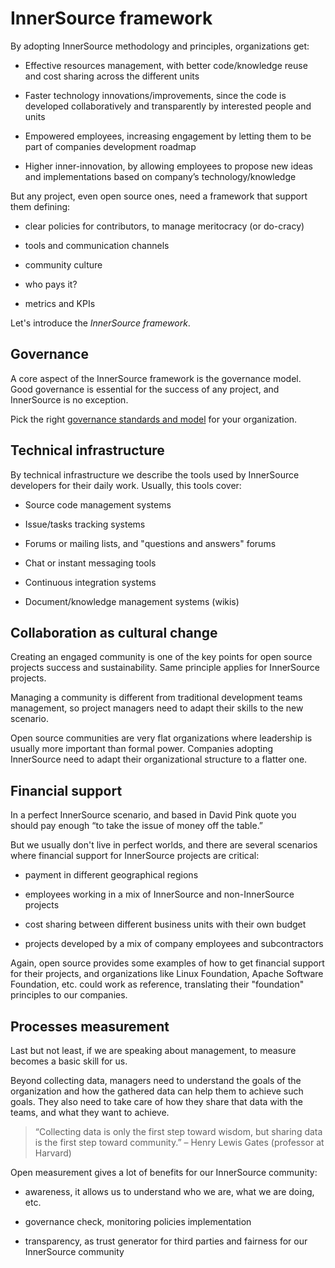 # InnerSource framework

By adopting InnerSource methodology and principles, organizations get:

-   Effective resources management, with better code/knowledge reuse
    and cost sharing across the different units

-   Faster technology innovations/improvements, since the code is
    developed collaboratively and transparently by interested people and
    units

-   Empowered employees, increasing engagement by letting them to be
    part of companies development roadmap

-   Higher inner-innovation, by allowing employees to propose new ideas
    and implementations based on company’s technology/knowledge

But any project, even open source ones, need a framework
that support them defining:

-   clear policies for contributors, to manage meritocracy (or do-cracy)

-   tools and communication channels

-   community culture

-   who pays it?

-   metrics and KPIs

Let's introduce the *InnerSource framework*.

## Governance

A core aspect of the InnerSource framework is the governance model. Good governance is essential for the success of any project, and InnerSource is no exception.

Pick the right [governance standards and model](/governance/governance.md) for your organization.

## Technical infrastructure

By technical infrastructure we describe the tools used by InnerSource
developers for their daily work. Usually, this tools cover:

- Source code management systems

- Issue/tasks tracking systems

- Forums or mailing lists, and "questions and answers" forums

- Chat or instant messaging tools

- Continuous integration systems

- Document/knowledge management systems (wikis)

## Collaboration as cultural change

Creating an engaged community is one of the key points for
open source projects success and sustainability. Same
principle applies for InnerSource projects.

Managing a community is different from traditional development teams 
management, so project managers need to adapt their skills
to the new scenario.

Open source communities are very flat organizations where
leadership is usually more important than formal power. 
Companies adopting InnerSource need to adapt their 
organizational structure to a flatter one.

## Financial support

In a perfect InnerSource scenario, and based in David Pink quote 
you should pay enough “to take the issue of money off the table.”

But we usually don't live in perfect worlds, and there are several
scenarios where financial support for InnerSource projects are critical:

- payment in different geographical regions

- employees working in a mix of InnerSource and non-InnerSource projects

- cost sharing between different business units with their own budget

- projects developed by a mix of company employees and subcontractors

Again, open source provides some examples of how to
get financial support for their projects, and 
organizations like Linux Foundation, Apache Software Foundation, etc.
could work as reference, translating their "foundation"
principles to our companies.

## Processes measurement 

Last but not least, if we are speaking about management, to measure becomes
a basic skill for us.

Beyond collecting data, managers need to understand the goals of the organization
and how the gathered data can help them to achieve such goals. They also
need to take care of how they share that data
with the teams, and what they want to achieve.

>“Collecting data is only the first step toward wisdom, but sharing data
>is the first step toward community.” – Henry Lewis Gates (professor at
>Harvard)

Open measurement gives a lot of benefits for our InnerSource community:

- awareness, it allows us to understand who we are, what we are doing, etc.

- governance check, monitoring policies implementation

- transparency, as trust generator for third parties and fairness
  for our InnerSource community
